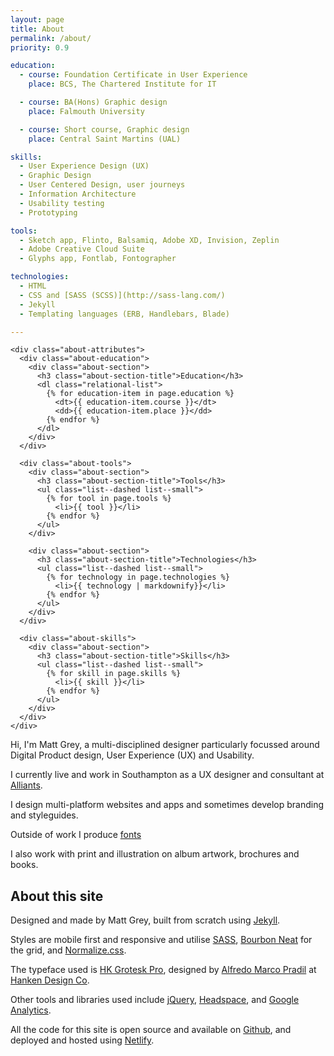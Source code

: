 ```yaml
---
layout: page
title: About
permalink: /about/
priority: 0.9

education:
  - course: Foundation Certificate in User Experience
    place: BCS, The Chartered Institute for IT

  - course: BA(Hons) Graphic design
    place: Falmouth University

  - course: Short course, Graphic design
    place: Central Saint Martins (UAL)

skills:
  - User Experience Design (UX)
  - Graphic Design
  - User Centered Design, user journeys
  - Information Architecture
  - Usability testing
  - Prototyping

tools:
  - Sketch app, Flinto, Balsamiq, Adobe XD, Invision, Zeplin
  - Adobe Creative Cloud Suite
  - Glyphs app, Fontlab, Fontographer

technologies:
  - HTML
  - CSS and [SASS (SCSS)](http://sass-lang.com/)
  - Jekyll
  - Templating languages (ERB, Handlebars, Blade)

---
```


<div class="about-wrapper">
  <div class="about">

    <div class="about-attributes">
      <div class="about-education">
        <div class="about-section">
          <h3 class="about-section-title">Education</h3>
          <dl class="relational-list">
            {% for education-item in page.education %}
              <dt>{{ education-item.course }}</dt>
              <dd>{{ education-item.place }}</dd>
            {% endfor %}
          </dl>
        </div>
      </div>

      <div class="about-tools">
        <div class="about-section">
          <h3 class="about-section-title">Tools</h3>
          <ul class="list--dashed list--small">
            {% for tool in page.tools %}
              <li>{{ tool }}</li>
            {% endfor %}
          </ul>
        </div>

        <div class="about-section">
          <h3 class="about-section-title">Technologies</h3>
          <ul class="list--dashed list--small">
            {% for technology in page.technologies %}
              <li>{{ technology | markdownify}}</li>
            {% endfor %}
          </ul>
        </div>
      </div>

      <div class="about-skills">
        <div class="about-section">
          <h3 class="about-section-title">Skills</h3>
          <ul class="list--dashed list--small">
            {% for skill in page.skills %}
              <li>{{ skill }}</li>
            {% endfor %}
          </ul>
        </div>
      </div>
    </div>

  </div>
</div>

Hi, I'm Matt Grey, a multi-disciplined designer particularly focussed around Digital Product design, User Experience (UX) and Usability.

I currently live and work in Southampton as a UX designer and consultant at [Alliants](http://alliants.com).

I design multi-platform websites and apps and sometimes develop branding and styleguides.

Outside of work I produce [fonts](/fonts)

I also work with print and illustration on album artwork, brochures and books.


## About this site
Designed and made by Matt Grey, built from scratch using [Jekyll](https://jekyllrb.com/).

Styles are mobile first and responsive and utilise [SASS](http://sass-lang.com/), [Bourbon Neat](http://neat.bourbon.io/) for the grid, and [Normalize.css](http://github.com/necolas/normalize.css).

The typeface used is [HK Grotesk Pro](https://hanken.co/product/hk-grotesk-pro/), designed by [Alfredo Marco Pradil](http://alfredomarcopradil.com/) at [Hanken Design Co](https://hanken.co/).

Other tools and libraries used include [jQuery](https://jquery.com/), [Headspace](https://github.com/gdub22/headspace), and [Google Analytics](http://google.com/analytics).

All the code for this site is open source and available on [Github](https://github.com/mattgreydesign/mattgreydesign.github.io), and deployed and hosted using [Netlify](http://netlify.com/).
